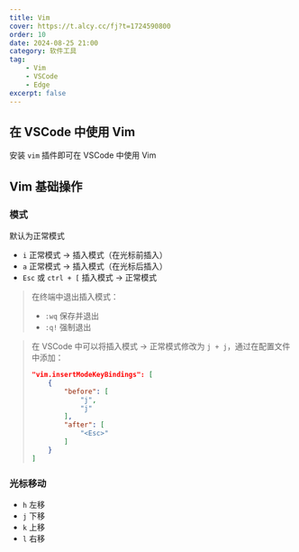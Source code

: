 ```yaml
---
title: Vim
cover: https://t.alcy.cc/fj?t=1724590800
order: 10
date: 2024-08-25 21:00
category: 软件工具
tag: 
    - Vim
    - VSCode
    - Edge
excerpt: false
---
```


## 在 VSCode 中使用 Vim

安装 `vim` 插件即可在 VSCode 中使用 Vim

## Vim 基础操作

### 模式

默认为正常模式

- `i` 正常模式 -> 插入模式（在光标前插入）
- `a` 正常模式 -> 插入模式（在光标后插入）
- `Esc` 或 `ctrl + [` 插入模式 -> 正常模式

> 在终端中退出插入模式：
> - `:wq` 保存并退出
> - `:q!` 强制退出

> 在 VSCode 中可以将插入模式 -> 正常模式修改为 `j + j`，通过在配置文件中添加：
> ```json
> "vim.insertModeKeyBindings": [
>     {
>         "before": [
>             "j",
>             "j"
>         ],
>         "after": [
>             "<Esc>"
>         ]
>     }
> ]
> ```

### 光标移动

- `h` 左移
- `j` 下移
- `k` 上移
- `l` 右移
